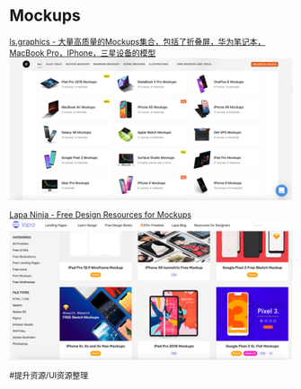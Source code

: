# Mockups
[ls.graphics - 大量高质量的Mockups集合，包括了折叠屏，华为笔记本，MacBook Pro，IPhone，三星设备的模型](https://www.ls.graphics)
![](img/41ECF185-543D-4310-A416-11C4F0377590.png)


[Lapa Ninja - Free Design Resources for Mockups](https://www.lapa.ninja/freebies/mockups/)
![](img/5F536CC0-A920-4885-81D4-B3DAFE14C3F1.png)














#提升资源/UI资源整理